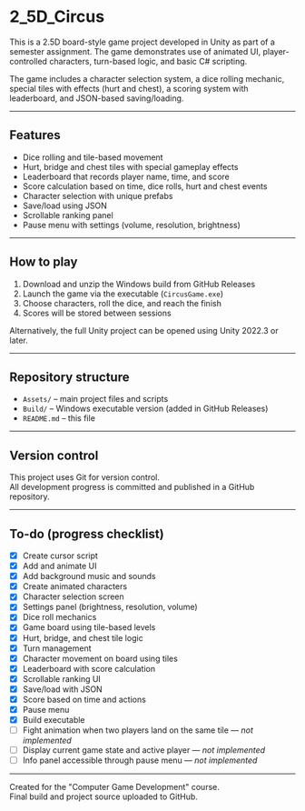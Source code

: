 # 2_5D_Circus
This is a 2.5D board-style game project developed in Unity as part of a semester assignment. The game demonstrates use of animated UI, player-controlled characters, turn-based logic, and basic C# scripting.

The game includes a character selection system, a dice rolling mechanic, special tiles with effects (hurt and chest), a scoring system with leaderboard, and JSON-based saving/loading.

---

## Features

- Dice rolling and tile-based movement
- Hurt, bridge and chest tiles with special gameplay effects
- Leaderboard that records player name, time, and score
- Score calculation based on time, dice rolls, hurt and chest events
- Character selection with unique prefabs
- Save/load using JSON
- Scrollable ranking panel
- Pause menu with settings (volume, resolution, brightness)

---

## How to play

1. Download and unzip the Windows build from GitHub Releases
2. Launch the game via the executable (`CircusGame.exe`)
3. Choose characters, roll the dice, and reach the finish
4. Scores will be stored between sessions

Alternatively, the full Unity project can be opened using Unity 2022.3 or later.

---

## Repository structure

- `Assets/` – main project files and scripts
- `Build/` – Windows executable version (added in GitHub Releases)
- `README.md` – this file

---

## Version control

This project uses Git for version control.  
All development progress is committed and published in a GitHub repository. 

---

## To-do (progress checklist)

- [x] Create cursor script  
- [x] Add and animate UI  
- [x] Add background music and sounds  
- [x] Create animated characters  
- [x] Character selection screen  
- [x] Settings panel (brightness, resolution, volume)  
- [x] Dice roll mechanics  
- [x] Game board using tile-based levels  
- [x] Hurt, bridge, and chest tile logic  
- [x] Turn management  
- [x] Character movement on board using tiles  
- [x] Leaderboard with score calculation  
- [x] Scrollable ranking UI  
- [x] Save/load with JSON  
- [x] Score based on time and actions  
- [x] Pause menu  
- [x] Build executable  
- [ ] Fight animation when two players land on the same tile — *not implemented*  
- [ ] Display current game state and active player — *not implemented*  
- [ ] Info panel accessible through pause menu — *not implemented*

---

Created for the "Computer Game Development" course.  
Final build and project source uploaded to GitHub.

